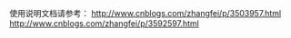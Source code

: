 使用说明文档请参考：
http://www.cnblogs.com/zhangfei/p/3503957.html
http://www.cnblogs.com/zhangfei/p/3592597.html
